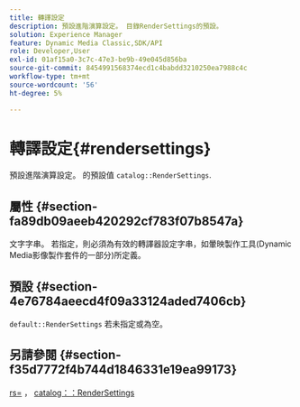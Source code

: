 ```yaml
---
title: 轉譯設定
description: 預設進階演算設定。 目錄RenderSettings的預設。
solution: Experience Manager
feature: Dynamic Media Classic,SDK/API
role: Developer,User
exl-id: 01af15a0-3c7c-47e3-be9b-49e045d856ba
source-git-commit: 8454991568374ecd1c4babdd3210250ea7988c4c
workflow-type: tm+mt
source-wordcount: '56'
ht-degree: 5%

---
```


# 轉譯設定{#rendersettings}

預設進階演算設定。 的預設值 `catalog::RenderSettings`.

## 屬性 {#section-fa89db09aeeb420292cf783f07b8547a}

文字字串。 若指定，則必須為有效的轉譯器設定字串，如暈映製作工具(Dynamic Media影像製作套件的一部分)所定義。

## 預設 {#section-4e76784aeecd4f09a33124aded7406cb}

`default::RenderSettings` 若未指定或為空。

## 另請參閱 {#section-f35d7772f4b744d1846331e19ea99173}

[rs=](../../../../../ir-api/http-protocol/image-rendering-api-ref/c-ir-http-protocol-ref/c-ir-http-protocol-command-reference/r-ir-rs.md#reference-d20cefaaa6cd4f449d1591c87959b4cf) ， [catalog：：RenderSettings](../../../../../ir-api/material-cat/image-rendering-api-ref/c-ir-material-catalog/c-ir-attributes-reference/r-ir-rendersettings.md#reference-f3ae5e18095d40b2a8edef957dd82fbd)
